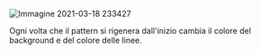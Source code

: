 ![Immagine 2021-03-18 233427](https://user-images.githubusercontent.com/79698172/111706732-1287ad00-8843-11eb-963b-7eaf86d47d1c.png)

Ogni volta che il pattern si rigenera dall'inizio cambia il colore del background e del colore delle linee. 
